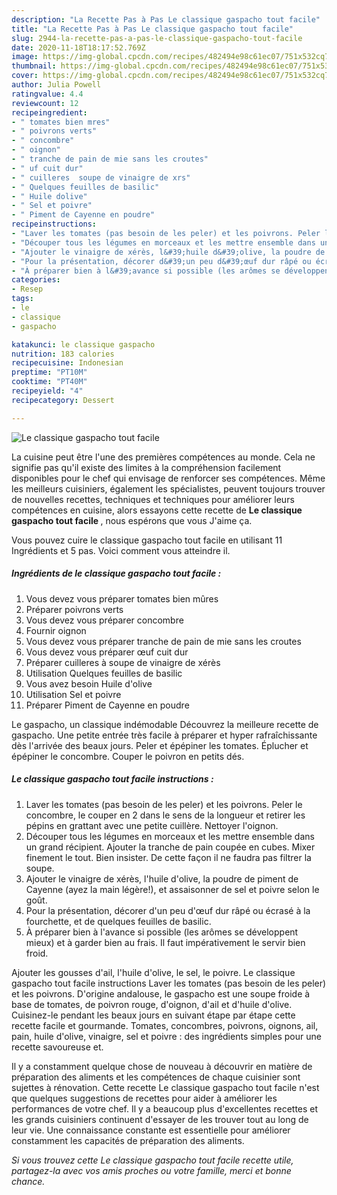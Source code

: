 ```yaml
---
description: "La Recette Pas à Pas Le classique gaspacho tout facile"
title: "La Recette Pas à Pas Le classique gaspacho tout facile"
slug: 2944-la-recette-pas-a-pas-le-classique-gaspacho-tout-facile
date: 2020-11-18T18:17:52.769Z
image: https://img-global.cpcdn.com/recipes/482494e98c61ec07/751x532cq70/le-classique-gaspacho-tout-facile-photo-principale-de-la-recette.jpg
thumbnail: https://img-global.cpcdn.com/recipes/482494e98c61ec07/751x532cq70/le-classique-gaspacho-tout-facile-photo-principale-de-la-recette.jpg
cover: https://img-global.cpcdn.com/recipes/482494e98c61ec07/751x532cq70/le-classique-gaspacho-tout-facile-photo-principale-de-la-recette.jpg
author: Julia Powell
ratingvalue: 4.4
reviewcount: 12
recipeingredient:
- " tomates bien mres"
- " poivrons verts"
- " concombre"
- " oignon"
- " tranche de pain de mie sans les croutes"
- " uf cuit dur"
- " cuilleres  soupe de vinaigre de xrs"
- " Quelques feuilles de basilic"
- " Huile dolive"
- " Sel et poivre"
- " Piment de Cayenne en poudre"
recipeinstructions:
- "Laver les tomates (pas besoin de les peler) et les poivrons. Peler le concombre, le couper en 2 dans le sens de la longueur et retirer les pépins en grattant avec une petite cuillère. Nettoyer l&#39;oignon."
- "Découper tous les légumes en morceaux et les mettre ensemble dans un grand récipient. Ajouter la tranche de pain coupée en cubes. Mixer finement le tout. Bien insister. De cette façon il ne faudra pas filtrer la soupe."
- "Ajouter le vinaigre de xérès, l&#39;huile d&#39;olive, la poudre de piment de Cayenne (ayez la main légère!), et assaisonner de sel et poivre selon le goût."
- "Pour la présentation, décorer d&#39;un peu d&#39;œuf dur râpé ou écrasé à la fourchette, et de quelques feuilles de basilic."
- "À préparer bien à l&#39;avance si possible (les arômes se développent mieux) et à garder bien au frais. Il faut impérativement le servir bien froid."
categories:
- Resep
tags:
- le
- classique
- gaspacho

katakunci: le classique gaspacho 
nutrition: 183 calories
recipecuisine: Indonesian
preptime: "PT10M"
cooktime: "PT40M"
recipeyield: "4"
recipecategory: Dessert

---
```



![Le classique gaspacho tout facile](https://img-global.cpcdn.com/recipes/482494e98c61ec07/751x532cq70/le-classique-gaspacho-tout-facile-photo-principale-de-la-recette.jpg)

La cuisine peut être l'une des premières compétences au monde. Cela ne signifie pas qu'il existe des limites à la compréhension facilement disponibles pour le chef qui envisage de renforcer ses compétences. Même les meilleurs cuisiniers, également les spécialistes, peuvent toujours trouver de nouvelles recettes, techniques et techniques pour améliorer leurs compétences en cuisine, alors essayons cette recette de <strong> Le classique gaspacho tout facile </strong>, nous espérons que vous J'aime ça.

<!--inarticleads1-->

Vous pouvez cuire le classique gaspacho tout facile en utilisant 11 Ingrédients et 5 pas. Voici comment vous atteindre il.

##### Ingrédients de le classique gaspacho tout facile :

1. Vous devez vous préparer  tomates bien mûres
1. Préparer  poivrons verts
1. Vous devez vous préparer  concombre
1. Fournir  oignon
1. Vous devez vous préparer  tranche de pain de mie sans les croutes
1. Vous devez vous préparer  œuf cuit dur
1. Préparer  cuilleres à soupe de vinaigre de xérès
1. Utilisation  Quelques feuilles de basilic
1. Vous avez besoin  Huile d&#39;olive
1. Utilisation  Sel et poivre
1. Préparer  Piment de Cayenne en poudre


Le gaspacho, un classique indémodable Découvrez la meilleure recette de gaspacho. Une petite entrée très facile à préparer et hyper rafraîchissante dès l&#39;arrivée des beaux jours. Peler et épépiner les tomates. Éplucher et épépiner le concombre. Couper le poivron en petits dés. 

<!--inarticleads2-->

##### Le classique gaspacho tout facile instructions :

1. Laver les tomates (pas besoin de les peler) et les poivrons. Peler le concombre, le couper en 2 dans le sens de la longueur et retirer les pépins en grattant avec une petite cuillère. Nettoyer l&#39;oignon.
1. Découper tous les légumes en morceaux et les mettre ensemble dans un grand récipient. Ajouter la tranche de pain coupée en cubes. Mixer finement le tout. Bien insister. De cette façon il ne faudra pas filtrer la soupe.
1. Ajouter le vinaigre de xérès, l&#39;huile d&#39;olive, la poudre de piment de Cayenne (ayez la main légère!), et assaisonner de sel et poivre selon le goût.
1. Pour la présentation, décorer d&#39;un peu d&#39;œuf dur râpé ou écrasé à la fourchette, et de quelques feuilles de basilic.
1. À préparer bien à l&#39;avance si possible (les arômes se développent mieux) et à garder bien au frais. Il faut impérativement le servir bien froid.


Ajouter les gousses d&#39;ail, l&#39;huile d&#39;olive, le sel, le poivre. Le classique gaspacho tout facile instructions Laver les tomates (pas besoin de les peler) et les poivrons. D&#39;origine andalouse, le gaspacho est une soupe froide à base de tomates, de poivron rouge, d&#39;oignon, d&#39;ail et d&#39;huile d&#39;olive. Cuisinez-le pendant les beaux jours en suivant étape par étape cette recette facile et gourmande. Tomates, concombres, poivrons, oignons, ail, pain, huile d&#39;olive, vinaigre, sel et poivre : des ingrédients simples pour une recette savoureuse et. 

<!--inarticleads1-->

<p>
Il y a constamment quelque chose de nouveau à découvrir en matière de préparation des aliments et les compétences de chaque cuisinier sont sujettes à rénovation. Cette recette Le classique gaspacho tout facile n'est que quelques suggestions de recettes pour aider à améliorer les performances de votre chef. Il y a beaucoup plus d'excellentes recettes et les grands cuisiniers continuent d'essayer de les trouver tout au long de leur vie. Une connaissance constante est essentielle pour améliorer constamment les capacités de préparation des aliments.
</p>

<p>
<i>Si vous trouvez cette Le classique gaspacho tout facile recette utile, partagez-la avec vos amis proches ou votre famille, merci et bonne chance.</i>
</p>
